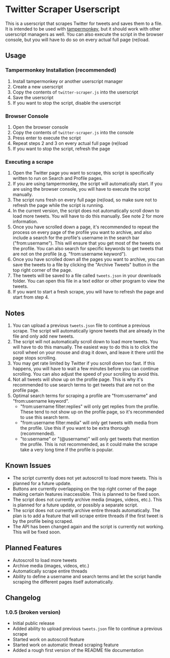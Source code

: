# Twitter Scraper Userscript
This is a userscript that scrapes Twitter for tweets and saves them to a file. It is intended to be used with [tampermonkey](https://www.tampermonkey.net/), but it should work with other userscript managers as well.
You can also execute the script in the browser console, but you will have to do so on every actual full page (re)load.

## Usage
### Tampermonkey Installation (recommended)
1. Install tampermonkey or another userscript manager
2. Create a new userscript
3. Copy the contents of `twitter-scraper.js` into the userscript
4. Save the userscript
5. If you want to stop the script, disable the userscript

### Browser Console
1. Open the browser console
2. Copy the contents of `twitter-scraper.js` into the console
3. Press enter to execute the script
4. Repeat steps 2 and 3 on every actual full page (re)load
5. If you want to stop the script, refresh the page

### Executing a scrape
1. Open the Twitter page you want to scrape, this script is specifically written to run on Search and Profile pages.
2. If you are using tampermonkey, the script will automatically start. If you are using the browser console, you will have to execute the script manually.
3. The script runs fresh on every full page (re)load, so make sure not to refresh the page while the script is running.
4. In the current version, the script does not automatically scroll down to load more tweets. You will have to do this manually. See note 2 for more information.
5. Once you have scrolled down a page, it's recommended to repeat the process on every page of the profile you want to archive, and also include a search for the profile's username in the search bar ("from:username"). This will ensure that you get most of the tweets on the profile. You can also search for specific keywords to get tweets that are not on the profile (e.g. "from:username keyword").
6. Once you have scrolled down all the pages you want to archive, you can save the tweets to a file by clicking the "Archive Tweets" button in the top right corner of the page.
7. The tweets will be saved to a file called `tweets.json` in your downloads folder. You can open this file in a text editor or other program to view the tweets.
8. If you want to start a fresh scrape, you will have to refresh the page and start from step 4.

## Notes
1. You can upload a previous `tweets.json` file to continue a previous scrape. The script will automatically ignore tweets that are already in the file and only add new tweets.
2. The script will not automatically scroll down to load more tweets. You will have to do this manually. The easiest way to do this is to click the scroll wheel on your mouse and drag it down, and leave it there until the page stops scrolling.
3. You may get rate limited by Twitter if you scroll down too fast. If this happens, you will have to wait a few minutes before you can continue scrolling. You can also adjust the speed of your scrolling to avoid this.
4. Not all tweets will show up on the profile page. This is why it's recommended to use search terms to get tweets that are not on the profile page.
5. Optimal search terms for scraping a profile are "from:username" and "from:username keyword".
   - "from:username filter:replies" will only get replies from the profile. These tend to not show up on the profile page, so it's recommended to use this search term.
   - "from:username filter:media" will only get tweets with media from the profile. Use this if you want to be extra thorough (recommended).
   - "to:username" or "(@username)" will only get tweets that mention the profile. This is not recommended, as it could make the scrape take a very long time if the profile is popular.

## Known Issues
- The script currently does not yet autoscroll to load more tweets. This is planned for a future update.
- Buttons are currently overlapping on the top right corner of the page making certain features inaccessible. This is planned to be fixed soon.
- The script does not currently archive media (images, videos, etc.). This is planned for a future update, or possibly a separate script.
- The script does not currently archive entire threads automatically. The plan is to add a feature that will scrape entire threads if the first tweet is by the profile being scraped.
- The API has been changed again and the script is currently not working. This will be fixed soon.

## Planned Features
- Autoscroll to load more tweets
- Archive media (images, videos, etc.)
- Automatically scrape entire threads
- Ability to define a username and search terms and let the script handle scraping the different pages itself automatically.

## Changelog
### 1.0.5 (broken version)
- Initial public release
- Added ability to upload previous `tweets.json` file to continue a previous scrape
- Started work on autoscroll feature
- Started work on automatic thread scraping feature
- Added a rough first version of the README file documentation